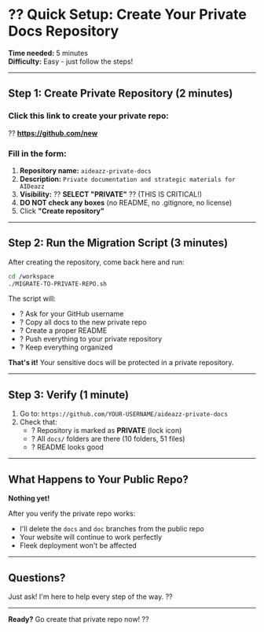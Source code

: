 # ?? Quick Setup: Create Your Private Docs Repository

**Time needed:** 5 minutes  
**Difficulty:** Easy - just follow the steps!

---

## Step 1: Create Private Repository (2 minutes)

### Click this link to create your private repo:
?? **https://github.com/new**

### Fill in the form:
1. **Repository name:** `aideazz-private-docs`
2. **Description:** `Private documentation and strategic materials for AIDeazz`
3. **Visibility:** ?? **SELECT "PRIVATE"** ?? (THIS IS CRITICAL!)
4. **DO NOT check any boxes** (no README, no .gitignore, no license)
5. Click **"Create repository"**

---

## Step 2: Run the Migration Script (3 minutes)

After creating the repository, come back here and run:

```bash
cd /workspace
./MIGRATE-TO-PRIVATE-REPO.sh
```

The script will:
- ? Ask for your GitHub username
- ? Copy all docs to the new private repo
- ? Create a proper README
- ? Push everything to your private repository
- ? Keep everything organized

**That's it!** Your sensitive docs will be protected in a private repository.

---

## Step 3: Verify (1 minute)

1. Go to: `https://github.com/YOUR-USERNAME/aideazz-private-docs`
2. Check that:
   - ? Repository is marked as **PRIVATE** (lock icon)
   - ? All `docs/` folders are there (10 folders, 51 files)
   - ? README looks good

---

## What Happens to Your Public Repo?

**Nothing yet!** 

After you verify the private repo works:
- I'll delete the `docs` and `doc` branches from the public repo
- Your website will continue to work perfectly
- Fleek deployment won't be affected

---

## Questions?

Just ask! I'm here to help every step of the way. ??

---

**Ready?** Go create that private repo now! ??
